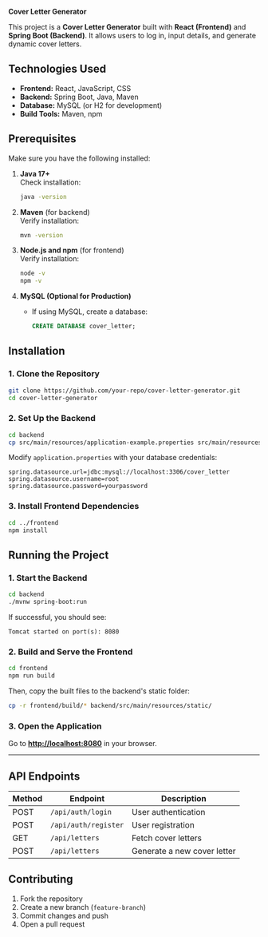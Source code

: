 **Cover Letter Generator**

This project is a **Cover Letter Generator** built with **React (Frontend)** and **Spring Boot (Backend)**. It allows users to log in, input details, and generate dynamic cover letters.

## **Technologies Used**
- **Frontend:** React, JavaScript, CSS
- **Backend:** Spring Boot, Java, Maven
- **Database:** MySQL (or H2 for development)
- **Build Tools:** Maven, npm

## **Prerequisites**
Make sure you have the following installed:

1. **Java 17+**  
   Check installation:
   ```sh
   java -version
   ```

2. **Maven** (for backend)  
   Verify installation:
   ```sh
   mvn -version
   ```

3. **Node.js and npm** (for frontend)  
   Verify installation:
   ```sh
   node -v
   npm -v
   ```

4. **MySQL (Optional for Production)**
   - If using MySQL, create a database:
     ```sql
     CREATE DATABASE cover_letter;
     ```

## **Installation**

### **1. Clone the Repository**
```sh
git clone https://github.com/your-repo/cover-letter-generator.git
cd cover-letter-generator
```

### **2. Set Up the Backend**
```sh
cd backend
cp src/main/resources/application-example.properties src/main/resources/application.properties
```
Modify `application.properties` with your database credentials:
```properties
spring.datasource.url=jdbc:mysql://localhost:3306/cover_letter
spring.datasource.username=root
spring.datasource.password=yourpassword
```

### **3. Install Frontend Dependencies**
```sh
cd ../frontend
npm install
```


## **Running the Project**

### **1. Start the Backend**
```sh
cd backend
./mvnw spring-boot:run
```
If successful, you should see:
```
Tomcat started on port(s): 8080
```

### **2. Build and Serve the Frontend**
```sh
cd frontend
npm run build
```
Then, copy the built files to the backend's static folder:
```sh
cp -r frontend/build/* backend/src/main/resources/static/
```

### **3. Open the Application**
Go to **[http://localhost:8080](http://localhost:8080)** in your browser.

---

## **API Endpoints**
| Method | Endpoint            | Description               |
|--------|---------------------|---------------------------|
| POST   | `/api/auth/login`   | User authentication       |
| POST   | `/api/auth/register` | User registration        |
| GET    | `/api/letters`      | Fetch cover letters       |
| POST   | `/api/letters`      | Generate a new cover letter |



## **Contributing**
1. Fork the repository
2. Create a new branch (`feature-branch`)
3. Commit changes and push
4. Open a pull request


